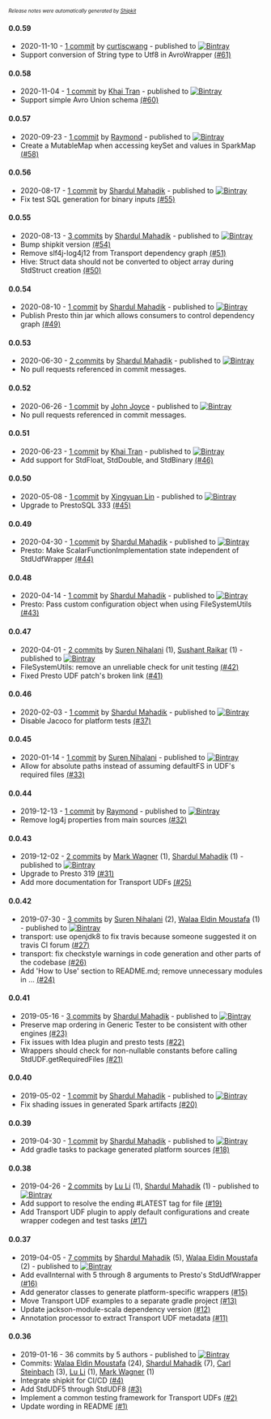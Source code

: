 <sup><sup>*Release notes were automatically generated by [Shipkit](http://shipkit.org/)*</sup></sup>

#### 0.0.59
 - 2020-11-10 - [1 commit](https://github.com/linkedin/transport/compare/v0.0.58...v0.0.59) by [curtiscwang](https://github.com/curtiscwang) - published to [![Bintray](https://img.shields.io/badge/Bintray-0.0.59-green.svg)](https://bintray.com/linkedin-transport/maven/transport/0.0.59)
 - Support conversion of String type to Utf8 in AvroWrapper [(#61)](https://github.com/linkedin/transport/pull/61)

#### 0.0.58
 - 2020-11-04 - [1 commit](https://github.com/linkedin/transport/compare/v0.0.57...v0.0.58) by [Khai Tran](https://github.com/khaitranq) - published to [![Bintray](https://img.shields.io/badge/Bintray-0.0.58-green.svg)](https://bintray.com/linkedin-transport/maven/transport/0.0.58)
 - Support simple Avro Union schema [(#60)](https://github.com/linkedin/transport/pull/60)

#### 0.0.57
 - 2020-09-23 - [1 commit](https://github.com/linkedin/transport/compare/v0.0.56...v0.0.57) by [Raymond](https://github.com/raymondlam12) - published to [![Bintray](https://img.shields.io/badge/Bintray-0.0.57-green.svg)](https://bintray.com/linkedin-transport/maven/transport/0.0.57)
 - Create a MutableMap when accessing keySet and values in SparkMap [(#58)](https://github.com/linkedin/transport/pull/58)

#### 0.0.56
 - 2020-08-17 - [1 commit](https://github.com/linkedin/transport/compare/v0.0.55...v0.0.56) by [Shardul Mahadik](https://github.com/shardulm94) - published to [![Bintray](https://img.shields.io/badge/Bintray-0.0.56-green.svg)](https://bintray.com/linkedin-transport/maven/transport/0.0.56)
 - Fix test SQL generation for binary inputs [(#55)](https://github.com/linkedin/transport/pull/55)

#### 0.0.55
 - 2020-08-13 - [3 commits](https://github.com/linkedin/transport/compare/v0.0.54...v0.0.55) by [Shardul Mahadik](https://github.com/shardulm94) - published to [![Bintray](https://img.shields.io/badge/Bintray-0.0.55-green.svg)](https://bintray.com/linkedin-transport/maven/transport/0.0.55)
 - Bump shipkit version [(#54)](https://github.com/linkedin/transport/pull/54)
 - Remove slf4j-log4j12 from Transport dependency graph [(#51)](https://github.com/linkedin/transport/pull/51)
 - Hive: Struct data should not be converted to object array during StdStruct creation [(#50)](https://github.com/linkedin/transport/pull/50)

#### 0.0.54
 - 2020-08-10 - [1 commit](https://github.com/linkedin/transport/compare/v0.0.53...v0.0.54) by [Shardul Mahadik](https://github.com/shardulm94) - published to [![Bintray](https://img.shields.io/badge/Bintray-0.0.54-green.svg)](https://bintray.com/linkedin-transport/maven/transport/0.0.54)
 - Publish Presto thin jar which allows consumers to control dependency graph [(#49)](https://github.com/linkedin/transport/pull/49)

#### 0.0.53
 - 2020-06-30 - [2 commits](https://github.com/linkedin/transport/compare/v0.0.52...v0.0.53) by [Shardul Mahadik](https://github.com/shardulm94) - published to [![Bintray](https://img.shields.io/badge/Bintray-0.0.53-green.svg)](https://bintray.com/linkedin-transport/maven/transport/0.0.53)
 - No pull requests referenced in commit messages.

#### 0.0.52
 - 2020-06-26 - [1 commit](https://github.com/linkedin/transport/compare/v0.0.51...v0.0.52) by [John Joyce](https://github.com/jjoyce0510) - published to [![Bintray](https://img.shields.io/badge/Bintray-0.0.52-green.svg)](https://bintray.com/linkedin-transport/maven/transport/0.0.52)
 - No pull requests referenced in commit messages.

#### 0.0.51
 - 2020-06-23 - [1 commit](https://github.com/linkedin/transport/compare/v0.0.50...v0.0.51) by [Khai Tran](https://github.com/khaitranq) - published to [![Bintray](https://img.shields.io/badge/Bintray-0.0.51-green.svg)](https://bintray.com/linkedin-transport/maven/transport/0.0.51)
 - Add support for StdFloat, StdDouble, and StdBinary [(#46)](https://github.com/linkedin/transport/pull/46)

#### 0.0.50
 - 2020-05-08 - [1 commit](https://github.com/linkedin/transport/compare/v0.0.49...v0.0.50) by [Xingyuan Lin](https://github.com/lxynov) - published to [![Bintray](https://img.shields.io/badge/Bintray-0.0.50-green.svg)](https://bintray.com/linkedin-transport/maven/transport/0.0.50)
 - Upgrade to PrestoSQL 333 [(#45)](https://github.com/linkedin/transport/pull/45)

#### 0.0.49
 - 2020-04-30 - [1 commit](https://github.com/linkedin/transport/compare/v0.0.48...v0.0.49) by [Shardul Mahadik](https://github.com/shardulm94) - published to [![Bintray](https://img.shields.io/badge/Bintray-0.0.49-green.svg)](https://bintray.com/linkedin-transport/maven/transport/0.0.49)
 - Presto: Make ScalarFunctionImplementation state independent of StdUdfWrapper [(#44)](https://github.com/linkedin/transport/pull/44)

#### 0.0.48
 - 2020-04-14 - [1 commit](https://github.com/linkedin/transport/compare/v0.0.47...v0.0.48) by [Shardul Mahadik](https://github.com/shardulm94) - published to [![Bintray](https://img.shields.io/badge/Bintray-0.0.48-green.svg)](https://bintray.com/linkedin-transport/maven/transport/0.0.48)
 - Presto: Pass custom configuration object when using FileSystemUtils [(#43)](https://github.com/linkedin/transport/pull/43)

#### 0.0.47
 - 2020-04-01 - [2 commits](https://github.com/linkedin/transport/compare/v0.0.46...v0.0.47) by [Suren Nihalani](https://github.com/SurenNihalani) (1), [Sushant Raikar](https://github.com/HotSushi) (1) - published to [![Bintray](https://img.shields.io/badge/Bintray-0.0.47-green.svg)](https://bintray.com/linkedin-transport/maven/transport/0.0.47)
 - FileSystemUtils: remove an unreliable check for unit testing [(#42)](https://github.com/linkedin/transport/pull/42)
 - Fixed Presto UDF patch's broken link [(#41)](https://github.com/linkedin/transport/pull/41)

#### 0.0.46
 - 2020-02-03 - [1 commit](https://github.com/linkedin/transport/compare/v0.0.45...v0.0.46) by [Shardul Mahadik](https://github.com/shardulm94) - published to [![Bintray](https://img.shields.io/badge/Bintray-0.0.46-green.svg)](https://bintray.com/linkedin-transport/maven/transport/0.0.46)
 - Disable Jacoco for platform tests [(#37)](https://github.com/linkedin/transport/pull/37)

#### 0.0.45
 - 2020-01-14 - [1 commit](https://github.com/linkedin/transport/compare/v0.0.44...v0.0.45) by [Suren Nihalani](https://github.com/SurenNihalani) - published to [![Bintray](https://img.shields.io/badge/Bintray-0.0.45-green.svg)](https://bintray.com/linkedin-transport/maven/transport/0.0.45)
 - Allow for absolute paths instead of assuming defaultFS in UDF's required files [(#33)](https://github.com/linkedin/transport/pull/33)

#### 0.0.44
 - 2019-12-13 - [1 commit](https://github.com/linkedin/transport/compare/v0.0.43...v0.0.44) by [Raymond](https://github.com/raymondlam12) - published to [![Bintray](https://img.shields.io/badge/Bintray-0.0.44-green.svg)](https://bintray.com/linkedin-transport/maven/transport/0.0.44)
 - Remove log4j properties from main sources [(#32)](https://github.com/linkedin/transport/pull/32)

#### 0.0.43
 - 2019-12-02 - [2 commits](https://github.com/linkedin/transport/compare/v0.0.42...v0.0.43) by [Mark Wagner](https://github.com/wagnermarkd) (1), [Shardul Mahadik](https://github.com/shardulm94) (1) - published to [![Bintray](https://img.shields.io/badge/Bintray-0.0.43-green.svg)](https://bintray.com/linkedin-transport/maven/transport/0.0.43)
 - Upgrade to Presto 319 [(#31)](https://github.com/linkedin/transport/pull/31)
 - Add more documentation for Transport UDFs [(#25)](https://github.com/linkedin/transport/pull/25)

#### 0.0.42
 - 2019-07-30 - [3 commits](https://github.com/linkedin/transport/compare/v0.0.41...v0.0.42) by [Suren Nihalani](https://github.com/SurenNihalani) (2), [Walaa Eldin Moustafa](https://github.com/wmoustafa) (1) - published to [![Bintray](https://img.shields.io/badge/Bintray-0.0.42-green.svg)](https://bintray.com/linkedin-transport/maven/transport/0.0.42)
 - transport: use openjdk8 to fix travis because someone suggested it on travis CI forum [(#27)](https://github.com/linkedin/transport/pull/27)
 - transport: fix checkstyle warnings in code generation and other parts of the codebase [(#26)](https://github.com/linkedin/transport/pull/26)
 - Add 'How to Use' section to README.md; remove unnecessary modules in … [(#24)](https://github.com/linkedin/transport/pull/24)

#### 0.0.41
 - 2019-05-16 - [3 commits](https://github.com/linkedin/transport/compare/v0.0.40...v0.0.41) by [Shardul Mahadik](https://github.com/shardulm94) - published to [![Bintray](https://img.shields.io/badge/Bintray-0.0.41-green.svg)](https://bintray.com/linkedin-transport/maven/transport/0.0.41)
 - Preserve map ordering in Generic Tester to be consistent with other engines [(#23)](https://github.com/linkedin/transport/pull/23)
 - Fix issues with Idea plugin and presto tests [(#22)](https://github.com/linkedin/transport/pull/22)
 - Wrappers should check for non-nullable constants before calling StdUDF.getRequiredFiles [(#21)](https://github.com/linkedin/transport/pull/21)

#### 0.0.40
 - 2019-05-02 - [1 commit](https://github.com/linkedin/transport/compare/v0.0.39...v0.0.40) by [Shardul Mahadik](https://github.com/shardulm94) - published to [![Bintray](https://img.shields.io/badge/Bintray-0.0.40-green.svg)](https://bintray.com/linkedin-transport/maven/transport/0.0.40)
 - Fix shading issues in generated Spark artifacts [(#20)](https://github.com/linkedin/transport/pull/20)

#### 0.0.39
 - 2019-04-30 - [1 commit](https://github.com/linkedin/transport/compare/v0.0.38...v0.0.39) by [Shardul Mahadik](https://github.com/shardulm94) - published to [![Bintray](https://img.shields.io/badge/Bintray-0.0.39-green.svg)](https://bintray.com/linkedin-transport/maven/transport/0.0.39)
 - Add gradle tasks to package generated platform sources [(#18)](https://github.com/linkedin/transport/pull/18)

#### 0.0.38
 - 2019-04-26 - [2 commits](https://github.com/linkedin/transport/compare/v0.0.37...v0.0.38) by [Lu Li](https://github.com/jasperll) (1), [Shardul Mahadik](https://github.com/shardulm94) (1) - published to [![Bintray](https://img.shields.io/badge/Bintray-0.0.38-green.svg)](https://bintray.com/linkedin-transport/maven/transport/0.0.38)
 - Add support to resolve the ending #LATEST tag for file [(#19)](https://github.com/linkedin/transport/pull/19)
 - Add Transport UDF plugin to apply default configurations and create wrapper codegen and test tasks [(#17)](https://github.com/linkedin/transport/pull/17)

#### 0.0.37
 - 2019-04-05 - [7 commits](https://github.com/linkedin/transport/compare/v0.0.36...v0.0.37) by [Shardul Mahadik](https://github.com/shardulm94) (5), [Walaa Eldin Moustafa](https://github.com/wmoustafa) (2) - published to [![Bintray](https://img.shields.io/badge/Bintray-0.0.37-green.svg)](https://bintray.com/linkedin-transport/maven/transport/0.0.37)
 - Add evalInternal with 5 through 8 arguments to Presto's StdUdfWrapper [(#16)](https://github.com/linkedin/transport/pull/16)
 - Add generator classes to generate platform-specific wrappers [(#15)](https://github.com/linkedin/transport/pull/15)
 - Move Transport UDF examples to a separate gradle project [(#13)](https://github.com/linkedin/transport/pull/13)
 - Update jackson-module-scala dependency version [(#12)](https://github.com/linkedin/transport/pull/12)
 - Annotation processor to extract Transport UDF metadata  [(#11)](https://github.com/linkedin/transport/pull/11)

#### 0.0.36
 - 2019-01-16 - 36 commits by 5 authors - published to [![Bintray](https://img.shields.io/badge/Bintray-0.0.36-green.svg)](https://bintray.com/linkedin-transport/maven/transport/0.0.36)
 - Commits: [Walaa Eldin Moustafa](https://github.com/wmoustafa) (24), [Shardul Mahadik](https://github.com/shardulm94) (7), [Carl Steinbach](https://github.com/cwsteinbach) (3), [Lu Li](https://github.com/jasperll) (1), [Mark Wagner](https://github.com/wagnermarkd) (1)
 - Integrate shipkit for CI/CD [(#4)](https://github.com/linkedin/transport/pull/4)
 - Add StdUDF5 through StdUDF8 [(#3)](https://github.com/linkedin/transport/pull/3)
 - Implement a common testing framework for Transport UDFs [(#2)](https://github.com/linkedin/transport/pull/2)
 - Update wording in README [(#1)](https://github.com/linkedin/transport/pull/1)

